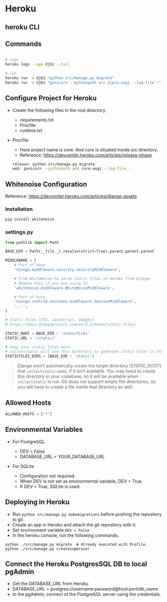 # Heroku

## heroku CLI

## Commands

```sh

# logs
heroku logs --app djb1 --tail

# run
heroku run -a djb1 "python src/manage.py migrate"
heroku run -a djb1 "gunicorn --pythonpath src djpro.wsgi --log-file -"
```

## Configure Project for Heroku

- Create the following files in the root directory.
  - requirements.txt
  - Procfile
  - runtime.txt

- Procfile
  - Here project name is core. And core is situated inside src directory.
  - Reference: https://devcenter.heroku.com/articles/release-phase

  ```sh
  release: python src/manage.py migrate
  web: gunicorn --pythonpath src core.wsgi --log-file -
  ```

## Whitenoise Configuration

Reference: https://devcenter.heroku.com/articles/django-assets

### Installation

```sh
pip install whitenoise
```

### settings.py

```python
from pathlib import Path

BASE_DIR = Path(__file__).resolve(strict=True).parent.parent.parent

MIDDLEWARE = [
    # Part of base
    'django.middleware.security.SecurityMiddleware',

    # From WhiteNoise to serve static files in Heroku from Django
    # Remove this if you are using S3
    'whitenoise.middleware.WhiteNoiseMiddleware',

    # Part of base
    'django.contrib.sessions.middleware.SessionMiddleware',
    '...',
]

# Static files (CSS, JavaScript, Images)
# https://docs.djangoproject.com/en/3.1/howto/static-files/

STATIC_ROOT = BASE_DIR / 'staticfiles'
STATIC_URL = '/static/'

# Keep your static files here.
# collectstatic will use this directory to generate static files in STATIC_ROOT.
STATICFILES_DIRS = [BASE_DIR / 'static']
```

> Django won’t automatically create the target directory (STATIC_ROOT) that `collectstatic` uses, if it isn’t available.
You may need to create this directory in your codebase, so it will be available when `collectstatic` is run.
Git does not support empty file directories, so you will have to create a file inside that directory as well.

## Allowed Hosts

```python
ALLOWED_HOSTS = ["*"]
```

## Environmental Variables

- For PostgreSQL
  - DEV = False
  - DATABASE_URL = YOUR_DATABASE_URL

- For SQLite
  - Configuration not required.
  - When DEV is not set as environmental variable, DEV = True.
  - If DEV = True, SQLite is used.

## Deploying in Heroku

- Run `python src/manage.py makemigrations` before pushing the repository to git.
- Create an app in Heroku and attach the git repository with it.
- Set environment variable `DEV = False`
- In the heroku console, run the following commands.

```shell
python ./src/manage.py migrate  # Already executed with Profile.
python ./src/manage.py createsuperuser
```

## Connect the Heroku PostgresSQL DB to local pgAdmin

- Get the DATABASE_URL from Heroku
- DATABASE_URL = postgres://username:password@host:port/db_name
- In the pgAdmin, connect ot the PostgreSQL server using the credentials.
